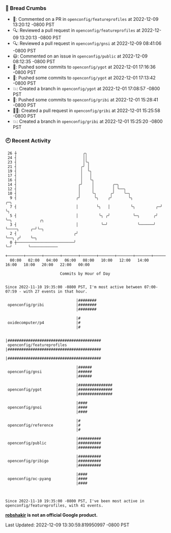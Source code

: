 ### 🍞 Bread Crumbs

 * 💬: Commented on a PR in  `openconfig/featureprofiles` at 2022-12-09 13:20:12 -0800 PST
 * 🔍: Reviewed a pull request in  `openconfig/featureprofiles` at 2022-12-09 13:20:13 -0800 PST
 * 🔍: Reviewed a pull request in  `openconfig/gnsi` at 2022-12-09 08:41:06 -0800 PST
 * 😃: Commented on an issue in `openconfig/public` at 2022-12-09 08:12:35 -0800 PST
 * 🚢: Pushed some commits to `openconfig/ygot` at 2022-12-01 17:16:36 -0800 PST
 * 🚢: Pushed some commits to `openconfig/ygot` at 2022-12-01 17:13:42 -0800 PST
 * 💥: Created a branch in `openconfig/ygot` at 2022-12-01 17:08:57 -0800 PST
 * 🚢: Pushed some commits to `openconfig/gribi` at 2022-12-01 15:28:41 -0800 PST
 * ✍🏼: Created a pull request in `openconfig/gribi` at 2022-12-01 15:25:58 -0800 PST
 * 💥: Created a branch in `openconfig/gribi` at 2022-12-01 15:25:20 -0800 PST

### 🕘 Recent Activity
```
 26 ┼                             ╭╮
 24 ┤                             ││
 23 ┤                             │╰╮
 21 ┤                            ╭╯ │
 19 ┤                            │  ╰╮
 17 ┤                            │   │
 16 ┤                            │   ╰╮
 14 ┤                           ╭╯    │        ╭─╮
 12 ┤                           │     │        │ ╰──╮
 10 ┤                           │     ╰╮      ╭╯    ╰─╮
  9 ┤                          ╭╯      ╰╮    ╭╯       ╰╮            ╭─╮
  7 ┤                          │        ╰╮   │         ╰╮         ╭─╯ ╰╮
  5 ┤                          │         ╰╮ ╭╯          ╰─╮      ╭╯    ╰─╮            ╭╮
  3 ┤                          │          ╰─╯             ╰──────╯       ╰────╮     ╭─╯╰─╮
  2 ┤                         ╭╯                                              ╰──╮ ╭╯    ╰─╮
  0 ┼─────────────────────────╯                                                  ╰─╯       ╰────────────
    +───────+───────+───────+───────+───────+───────+───────+───────+───────+───────+───────+───────+────
  00:00   02:00   04:00   06:00   08:00   10:00   12:00   14:00   16:00   18:00   20:00   22:00   00:00   

						Commits by Hour of Day


Since 2022-11-10 19:35:00 -0800 PST, I'm most active between 07:00-07:59 - with 27 events in that hour.

```



```
                               |########
 openconfig/gribi              |########
                               |########

                               |#
 oxidecomputer/p4              |#
                               |#

                               |#########################################
 openconfig/featureprofiles    |#########################################
                               |#########################################

                               |######
 openconfig/gnsi               |######
                               |######

                               |###############
 openconfig/ygot               |###############
                               |###############

                               |####
 openconfig/gnoi               |####
                               |####

                               |#
 openconfig/reference          |#
                               |#

                               |##########
 openconfig/public             |##########
                               |##########

                               |##########
 openconfig/gribigo            |##########
                               |##########

                               |####
 openconfig/oc-pyang           |####
                               |####



Since 2022-11-10 19:35:00 -0800 PST, I've been most active in openconfig/featureprofiles, with 41 events.

```
**[robshakir](mailto:robjs@google.com) is not an official Google product.**  


Last Updated: 2022-12-09 13:30:59.819950997 -0800 PST
